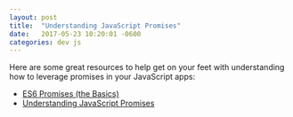 ```yaml
---
layout: post
title:  "Understanding JavaScript Promises"
date:   2017-05-23 10:20:01 -0600
categories: dev js
---
```


Here are some great resources to help get on your feet with understanding how to leverage promises in your JavaScript apps:

  * [ES6 Promises (the Basics)](http://www.datchley.name/es6-promises)
  * [Understanding JavaScript Promises](https://spring.io/understanding/javascript-promises)
